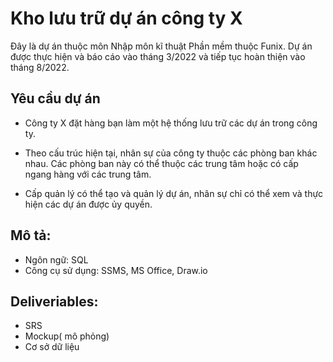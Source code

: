 # Kho lưu trữ dự án công ty X
Đây là dự án thuộc môn Nhập môn kĩ thuật Phần mềm thuộc Funix. Dự án được thực hiện và báo cáo vào tháng 3/2022 và tiếp tục hoàn thiện vào tháng 8/2022.

## Yêu cầu dự án

- Công ty X đặt hàng bạn làm một hệ thống lưu trữ các dự án trong công ty. 

- Theo cấu trúc hiện tại, nhân sự của công ty thuộc các phòng ban khác nhau. Các phòng ban này có thể thuộc các trung tâm hoặc có cấp ngang hàng với các trung tâm.  

- Cấp quản lý có thể tạo và quản lý dự án, nhân sự chỉ có thể xem và thực hiện các dự án được ủy quyền.

## Mô tả:
- Ngôn ngữ: SQL
- Công cụ sử dụng: SSMS, MS Office, Draw.io

## Deliveriables:
- SRS
- Mockup( mô phỏng)
- Cơ sở dữ liệu
